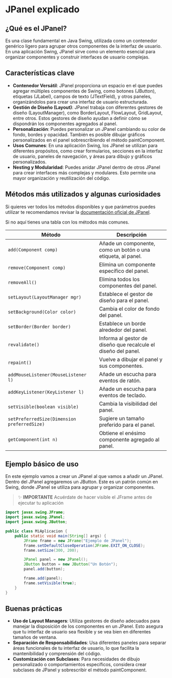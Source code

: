 # JPanel explicado

## ¿Qué es el JPanel?

Es una clase fundamental en Java Swing, utilizada como un contenedor genérico ligero para agrupar otros componentes de la interfaz de usuario. En una aplicación Swing, JPanel sirve como un elemento esencial para organizar componentes y construir interfaces de usuario complejas.

## Características clave

- **Contenedor Versátil**: JPanel proporciona un espacio en el que puedes agregar múltiples componentes de Swing, como botones (JButton), etiquetas (JLabel), campos de texto (JTextField), y otros paneles, organizándolos para crear una interfaz de usuario estructurada.
- **Gestión de Diseño (Layout)**: JPanel trabaja con diferentes gestores de diseño (LayoutManager), como BorderLayout, FlowLayout, GridLayout, entre otros. Estos gestores de diseño ayudan a definir cómo se dispondrán los componentes agregados al panel.
- **Personalización**: Puedes personalizar un JPanel cambiando su color de fondo, bordes y opacidad. También es posible dibujar gráficos personalizados en el panel sobrescribiendo el método paintComponent.
- **Usos Comunes**: En una aplicación Swing, los JPanel se utilizan para diferentes propósitos, como crear formularios, secciones en la interfaz de usuario, paneles de navegación, y áreas para dibujo y gráficos personalizados.
- **Nesting y Modularidad**: Puedes anidar JPanel dentro de otros JPanel para crear interfaces más complejas y modulares. Esto permite una mayor organización y reutilización del código.

## Métodos más utilizados y algunas curiosidades

Si quieres ver todos los métodos disponibles y que parámetros puedes utilizar te recomendamos revisar la [documentación oficial de JPanel](https://docs.oracle.com/javase/8/docs/api/javax/swing/JPanel.html).

Si no aquí tienes una tabla con los métodos más comunes.

| Método                                    | Descripción                                                                                   |
|-------------------------------------------|-----------------------------------------------------------------------------------------------|
| `add(Component comp)`                     | Añade un componente, como un botón o una etiqueta, al panel.                                  |
| `remove(Component comp)`                  | Elimina un componente específico del panel.                                                   |
| `removeAll()`                             | Elimina todos los componentes del panel.                                                      |
| `setLayout(LayoutManager mgr)`            | Establece el gestor de diseño para el panel.                                                  |
| `setBackground(Color color)`              | Cambia el color de fondo del panel.                                                           |
| `setBorder(Border border)`                | Establece un borde alrededor del panel.                                                       |
| `revalidate()`                            | Informa al gestor de diseño que recalcule el diseño del panel.                                |
| `repaint()`                               | Vuelve a dibujar el panel y sus componentes.                                                  |
| `addMouseListener(MouseListener l)`       | Añade un escucha para eventos de ratón.                                                       |
| `addKeyListener(KeyListener l)`           | Añade un escucha para eventos de teclado.                                                     |
| `setVisible(boolean visible)`             | Cambia la visibilidad del panel.                                                              |
| `setPreferredSize(Dimension preferredSize)`| Sugiere un tamaño preferido para el panel.                                                    |
| `getComponent(int n)`                     | Obtiene el enésimo componente agregado al panel.                                              |

## Ejemplo básico de uso

En este ejemplo vamos a crear un JPanel al que vamos a añadir un JPanel. Dentro del JPanel agregaremos un JButton.
Este es un patrón común en Swing, donde JPanel se utiliza para agrupar y organizar componentes.

> :sparkles: **IMPORTANTE**
> Acuérdate de hacer visible el JFrame antes de ejecutar tu aplicación

~~~java
import javax.swing.JFrame;
import javax.swing.JPanel;
import javax.swing.JButton;

public class MiAplicacion {
    public static void main(String[] args) {
        JFrame frame = new JFrame("Ejemplo de JPanel");
        frame.setDefaultCloseOperation(JFrame.EXIT_ON_CLOSE);
        frame.setSize(300, 200);

        JPanel panel = new JPanel();
        JButton button = new JButton("Un Botón");
        panel.add(button);

        frame.add(panel);
        frame.setVisible(true);
    }
}
~~~

## Buenas prácticas

- **Uso de Layout Managers**: Utiliza gestores de diseño adecuados para manejar la disposición de los componentes en un JPanel. Esto asegura que tu interfaz de usuario sea flexible y se vea bien en diferentes tamaños de ventana.
- **Separación de Responsabilidades**: Usa diferentes paneles para separar áreas funcionales de tu interfaz de usuario, lo que facilita la mantenibilidad y comprensión del código.
- **Customización con Subclases**: Para necesidades de dibujo personalizado o comportamientos específicos, considera crear subclases de JPanel y sobrescribir el método paintComponent.
